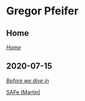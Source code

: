 # Gregor Pfeifer

## Home

[_Home_](https://gpfeifer.github.io)

## 2020-07-15

[_Before we dive in_](https://twitter.com/GeePawHill/status/1283049498168700928?s=20)

[SAFe (Martin)](https://twitter.com/bassmanitram/status/1278719778975334402?s=20)


